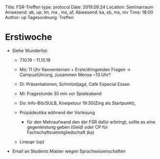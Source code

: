 Title: FSR-Treffen
type: protocol
Date: 2019.09.24
Location: Seminarraum
Anwesend: ab, up, lm, ma , ms, af,
Abwesend: ka, sb, ms, mv
Time: 18:00
Author: up
Tagesordnung: Treffen

# Erstiwoche
 - Siehe Wunderlist:
     - 7.10.19 - 11.10.19 
     - Mo: 11 Uhr Kennenlernen + Erste/dringenden Fragen -> Campusführung, zusammen Mensa ~13 Uhr?
     - Di: Präsentationen, Schnitzeljagd, Café Especial Essen 
     - Mi: Fragestunde 30 min vor Spieleabend
     - Do: Info-Bib/SULB, Kneipetour 19:30(Zing als Startpunkt), 

     - Propädeutika während der Vorlesung
         - für den Mehraufwand den der FSR dafür erbringt, sollte es eine gegenleistung geben  (Geld) oder CP für Fachschaftsratmitgliedschaft (ka)
     - Lineupr (up)
 - Email an Students Master wegen Sprachwissenschaften 


